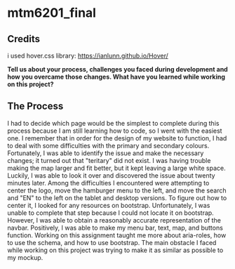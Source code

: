 # mtm6201_final
## Credits 
i used hover.css library: https://ianlunn.github.io/Hover/

**Tell us about your process, challenges you faced during development and how you overcame those changes. What have you learned while working on this project?**

## The Process
I had to decide which page would be the simplest to complete during this process because I am still learning how to code, so I went with the easiest one. I remember that in order for the design of my website to function, I had to deal with some difficulties with the primary and secondary colours. Fortunately, I was able to identify the issue and make the necessary changes; it turned out that "teritary" did not exist. I was having trouble making the map larger and fit better, but it kept leaving a large white space. Luckily, I was able to look it over and discovered the issue about twenty minutes later. Among the difficulties I encountered were attempting to center the logo, move the hamburger menu to the left, and move the search and "EN" to the left on the tablet and desktop versions. To figure out how to center it, I looked for any resources on bootstrap. Unfortunately, I was unable to complete that step because I could not locate it on bootstrap. However, I was able to obtain a reasonably accurate representation of the navbar. Positively, I was able to make my menu bar, text, map, and buttons function. Working on this assignment taught me more about aria-roles, how to use the schema, and how to use bootstrap. The main obstacle I faced while working on this project was trying to make it as similar as possible to my mockup. 
